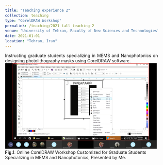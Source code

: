 ```yaml
---
title: "Teaching experience 2"
collection: teaching
type: "CorelDRAW Workshop"
permalink: /teaching/2021-fall-teaching-2
venue: "University of Tehran, Faculty of New Sciences and Technologies"
date: 2021-01-01
location: "Tehran, Iran"
---
```


<div style='text-align: justify;'>
Instructing graduate students specializing in MEMS and Nanophotonics on designing photolithography masks using CorelDRAW software.
</div>

<div class="image-container">
  <img src='/images/image1.png' alt="Image 6" width="500" class="centered-image"> <!-- Adjust the width as needed -->
  <figcaption><span class="fig-caption"><strong>Fig.1</strong></span>: Online CorelDRAW Workshop Customized for Graduate Students Specializing in MEMS and Nanophotonics, Presented by Me.</figcaption>
 <br>
</div>
